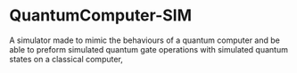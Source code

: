 # QuantumComputer-SIM
A simulator made to mimic the behaviours of a quantum computer and be able to preform simulated quantum gate operations with simulated quantum states on a classical computer, 
